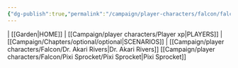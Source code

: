 ```yaml
---
{"dg-publish":true,"permalink":"/campaign/player-characters/falcon/falcon/","dgShowFileTree":"false"}
---
```


| [[Garden\|HOME]] | [[Campaign/player characters/Player xp\|PLAYERS]] | [[Campaign/Chapters/optional/optional\|SCENARIOS]] |
[[Campaign/player characters/Falcon/Dr. Akari Rivers\|Dr. Akari Rivers]]
[[Campaign/player characters/Falcon/Pixi Sprocket/Pixi Sprocket\|Pixi Sprocket]]